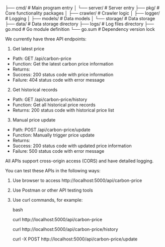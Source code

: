 ├── cmd/              # Main program entry
│   └── server/      # Server entry
├── pkg/             # Core functionality packages
│   ├── crawler/     # Crawler logic
│   ├── logger/      # Logging
│   ├── models/      # Data models
│   └── storage/     # Data storage
├── data/            # Data storage directory
├── logs/            # Log files directory
├── go.mod           # Go module definition
└── go.sum           # Dependency version lock

We currently have three API endpoints:

1. Get latest price

* Path: GET /api/carbon-price
* Function: Get the latest carbon price information
* Returns:
* Success: 200 status code with price information
* Failure: 404 status code with error message

2. Get historical records

* Path: GET /api/carbon-price/history
* Function: Get all historical price records
* Returns: 200 status code with historical price list

3. Manual price update

* Path: POST /api/carbon-price/update
* Function: Manually trigger price update
* Returns:
* Success: 200 status code with updated price information
* Failure: 500 status code with error message

All APIs support cross-origin access (CORS) and have detailed logging.

You can test these APIs in the following ways:

1. Use browser to access http://localhost:5000/api/carbon-price
2. Use Postman or other API testing tools
3. Use curl commands, for example:

   bash

   curl http://localhost:5000/api/carbon-price

   curl http://localhost:5000/api/carbon-price/history

   curl -X POST http://localhost:5000/api/carbon-price/update
